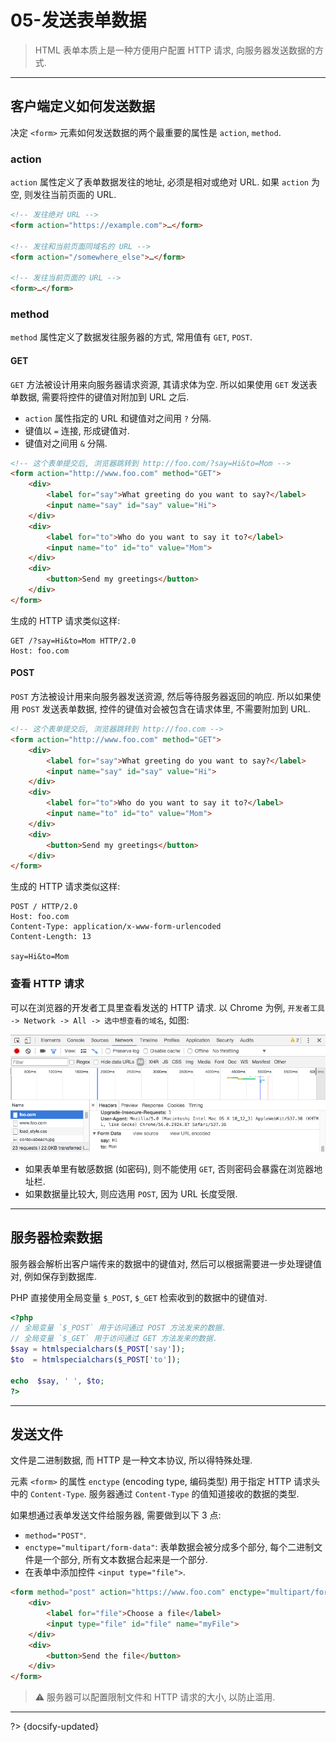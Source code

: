 # 05-发送表单数据

> HTML 表单本质上是一种方便用户配置 HTTP 请求, 向服务器发送数据的方式.

---

## 客户端定义如何发送数据

决定 `<form>` 元素如何发送数据的两个最重要的属性是 `action`, `method`.

### action

`action` 属性定义了表单数据发往的地址, 必须是相对或绝对 URL. 如果 `action` 为空, 则发往当前页面的 URL.

```html
<!-- 发往绝对 URL -->
<form action="https://example.com">…</form>

<!-- 发往和当前页面同域名的 URL -->
<form action="/somewhere_else">…</form>

<!-- 发往当前页面的 URL -->
<form>…</form>
```

### method

`method` 属性定义了数据发往服务器的方式, 常用值有 `GET`, `POST`.

#### GET

`GET` 方法被设计用来向服务器请求资源, 其请求体为空. 所以如果使用 `GET` 发送表单数据, 需要将控件的键值对附加到 URL 之后.

- `action` 属性指定的 URL 和键值对之间用 `?` 分隔.
- 键值以 `=` 连接, 形成键值对.
- 键值对之间用 `&` 分隔.

```html
<!-- 这个表单提交后, 浏览器跳转到 http://foo.com/?say=Hi&to=Mom -->
<form action="http://www.foo.com" method="GET">
    <div>
        <label for="say">What greeting do you want to say?</label>
        <input name="say" id="say" value="Hi">
    </div>
    <div>
        <label for="to">Who do you want to say it to?</label>
        <input name="to" id="to" value="Mom">
    </div>
    <div>
        <button>Send my greetings</button>
    </div>
</form>
```

生成的 HTTP 请求类似这样:

```http
GET /?say=Hi&to=Mom HTTP/2.0
Host: foo.com
```

#### POST

`POST` 方法被设计用来向服务器发送资源, 然后等待服务器返回的响应. 所以如果使用 `POST` 发送表单数据, 控件的键值对会被包含在请求体里, 不需要附加到 URL.

```html
<!-- 这个表单提交后, 浏览器跳转到 http://foo.com -->
<form action="http://www.foo.com" method="GET">
    <div>
        <label for="say">What greeting do you want to say?</label>
        <input name="say" id="say" value="Hi">
    </div>
    <div>
        <label for="to">Who do you want to say it to?</label>
        <input name="to" id="to" value="Mom">
    </div>
    <div>
        <button>Send my greetings</button>
    </div>
</form>
```

生成的 HTTP 请求类似这样:

```http
POST / HTTP/2.0
Host: foo.com
Content-Type: application/x-www-form-urlencoded
Content-Length: 13

say=Hi&to=Mom
```

### 查看 HTTP 请求

可以在浏览器的开发者工具里查看发送的 HTTP 请求. 以 Chrome 为例, `开发者工具 -> Network -> All -> 选中想查看的域名`, 如图:

![](../_assets/_images/network-monitor.png)

- 如果表单里有敏感数据 (如密码), 则不能使用 `GET`, 否则密码会暴露在浏览器地址栏.
- 如果数据量比较大, 则应选用 `POST`, 因为 URL 长度受限.

---

## 服务器检索数据

服务器会解析出客户端传来的数据中的键值对, 然后可以根据需要进一步处理键值对, 例如保存到数据库.

PHP 直接使用全局变量 `$_POST`, `$_GET` 检索收到的数据中的键值对.

```php
<?php
// 全局变量 `$_POST` 用于访问通过 POST 方法发来的数据.
// 全局变量 `$_GET` 用于访问通过 GET 方法发来的数据.
$say = htmlspecialchars($_POST['say']);
$to  = htmlspecialchars($_POST['to']);

echo  $say, ' ', $to;
?>
```

---

## 发送文件

文件是二进制数据, 而 HTTP 是一种文本协议, 所以得特殊处理.

元素 `<form>` 的属性 `enctype` (encoding type, 编码类型) 用于指定 HTTP 请求头中的 `Content-Type`. 服务器通过 `Content-Type` 的值知道接收的数据的类型.

如果想通过表单发送文件给服务器, 需要做到以下 3 点:

- `method="POST"`.
- `enctype="multipart/form-data"`: 表单数据会被分成多个部分, 每个二进制文件是一个部分, 所有文本数据合起来是一个部分.
- 在表单中添加控件 `<input type="file">`.

```html
<form method="post" action="https://www.foo.com" enctype="multipart/form-data">
    <div>
        <label for="file">Choose a file</label>
        <input type="file" id="file" name="myFile">
    </div>
    <div>
        <button>Send the file</button>
    </div>
</form>
```

> ⚠️ 服务器可以配置限制文件和 HTTP 请求的大小, 以防止滥用.



---

?> {docsify-updated}